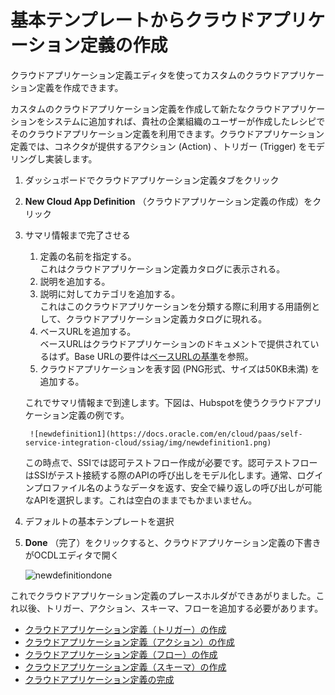 # 基本テンプレートからクラウドアプリケーション定義の作成

クラウドアプリケーション定義エディタを使ってカスタムのクラウドアプリケーション定義を作成できます。

カスタムのクラウドアプリケーション定義を作成して新たなクラウドアプリケーションをシステムに追加すれば、貴社の企業組織のユーザーが作成したレシピでそのクラウドアプリケーション定義を利用できます。クラウドアプリケーション定義では、コネクタが提供するアクション (Action) 、トリガー (Trigger) をモデリングし実装します。

1. ダッシュボードでクラウドアプリケーション定義タブをクリック
2. **New Cloud App Definition** （クラウドアプリケーション定義の作成）をクリック
3. サマリ情報まで完了させる
    1. 定義の名前を指定する。<br/>これはクラウドアプリケーション定義カタログに表示される。
    2. 説明を追加する。
    3. 説明に対してカテゴリを追加する。<br/>これはこのクラウドアプリケーションを分類する際に利用する用語例として、クラウドアプリケーション定義カタログに現れる。
    4. ベースURLを追加する。<br/>ベースURLはクラウドアプリケーションのドキュメントで提供されているはず。Base URLの要件は[ベースURLの基準](CustomCloudApp_2_2.md#ベースURLの基準)を参照。
    5. クラウドアプリケーションを表す図 (PNG形式、サイズは50KB未満) を追加する。

    これでサマリ情報まで到達します。下図は、Hubspotを使うクラウドアプリケーション定義の例です。

        ![newdefinition1](https://docs.oracle.com/en/cloud/paas/self-service-integration-cloud/ssiag/img/newdefinition1.png)

    この時点で、SSIでは認可テストフロー作成が必要です。認可テストフローはSSIがテスト接続する際のAPIの呼び出しをモデル化します。通常、ログインプロファイル名のようなデータを返す、安全で繰り返しの呼び出しが可能なAPIを選択します。これは空白のままでもかまいません。

4. デフォルトの基本テンプレートを選択
5. **Done** （完了）をクリックすると、クラウドアプリケーション定義の下書きがOCDLエディタで開く

    ![newdefinitiondone](https://docs.oracle.com/en/cloud/paas/self-service-integration-cloud/ssiag/img/newdefinitiondone.png)

これでクラウドアプリケーション定義のプレースホルダができあがりました。これ以後、トリガー、アクション、スキーマ、フローを追加する必要があります。

- [クラウドアプリケーション定義（トリガー）の作成](CustomCloudApp_3_2.md)
- [クラウドアプリケーション定義（アクション）の作成](CustomCloudApp_3_3.md)
- [クラウドアプリケーション定義（フロー）の作成](CustomCloudApp_3_4.md)
- [クラウドアプリケーション定義（スキーマ）の作成](CustomCloudApp_3_5.md)
- [クラウドアプリケーション定義の完成](CustomCloudApp_3_6.md)

